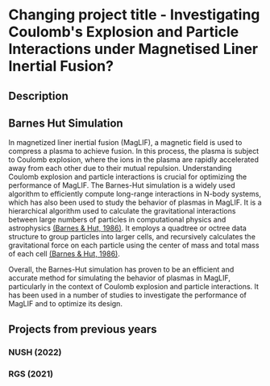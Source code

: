 # Changing project title - Investigating Coulomb's Explosion and Particle Interactions under Magnetised Liner Inertial Fusion?

## Description

## Barnes Hut Simulation
In magnetized liner inertial fusion (MagLIF), a magnetic field is used to compress a plasma to achieve fusion. In this process, the plasma is subject to Coulomb explosion, where the ions in the plasma are rapidly accelerated away from each other due to their mutual repulsion. Understanding Coulomb explosion and particle interactions is crucial for optimizing the performance of MagLIF. The Barnes-Hut simulation is a widely used algorithm to efficiently compute long-range interactions in N-body systems, which has also been used to study the behavior of plasmas in MagLIF. It is a hierarchical algorithm used to calculate the gravitational interactions between large numbers of particles in computational physics and astrophysics [(Barnes & Hut, 1986)](https://doi.org/10.1038/324446a0). It employs a quadtree or octree data structure to group particles into larger cells, and recursively calculates the gravitational force on each particle using the center of mass and total mass of each cell [(Barnes & Hut, 1986)](https://doi.org/10.1038/324446a0).

Overall, the Barnes-Hut simulation has proven to be an efficient and accurate method for simulating the behavior of plasmas in MagLIF, particularly in the context of Coulomb explosion and particle interactions. It has been used in a number of studies to investigate the performance of MagLIF and to optimize its design.

## Projects from previous years

### NUSH (2022)

### RGS (2021)
